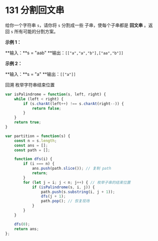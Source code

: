 # 131 分割回文串

给你一个字符串 `s`，请你将 `s` 分割成一些 子串，使每个子串都是 **回文串** 。返回 `s` 所有可能的分割方案。

**示例 1：**

**输入：**s = "aab"
**输出：`[["a","a","b"],["aa","b"]]`

**示例 2：**

**输入：**s = "a"
**输出：`[["a"]]`


回溯
枚举字符串结束位置

```js
var isPalindrome = function(s, left, right) {
    while (left < right) {
        if (s.charAt(left++) !== s.charAt(right--)) {
            return false;
        }
    }
    return true;
}

var partition = function(s) {
    const n = s.length;
    const ans = [];
    const path = [];

    function dfs(i) {
        if (i === n) {
            ans.push(path.slice()); // 复制 path
            return;
        }
        for (let j = i; j < n; j++) { // 枚举子串的结束位置
            if (isPalindrome(s, i, j)) {
                path.push(s.substring(i, j + 1));
                dfs(j + 1);
                path.pop(); // 恢复现场
            }
        }
    }

    dfs(0);
    return ans;
};
```

